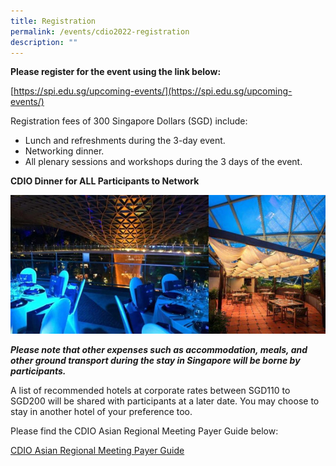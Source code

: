 ```yaml
---
title: Registration
permalink: /events/cdio2022-registration
description: ""
---
```

**Please register for the event using the link below:**

[https://spi.edu.sg/upcoming-events/](https://spi.edu.sg/upcoming-events/)

Registration fees of 300 Singapore Dollars (SGD) include:

* Lunch and refreshments during the 3-day event.
* Networking dinner.
* All plenary sessions and workshops during the 3 days of the event.

**CDIO Dinner for ALL Participants to Network**

![](/images/cdio-dinner.jpg)

***Please note that other expenses such as accommodation, meals, and other ground transport during the stay in Singapore will be borne by participants.***

A list of recommended hotels at corporate rates between SGD110 to SGD200 will be shared with participants at a later date. You may choose to stay in another hotel of your preference too.

Please find the CDIO Asian Regional Meeting Payer Guide below:

[CDIO Asian Regional Meeting Payer Guide](/files/Flywire%20Payer%20Guide.pdf)

